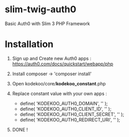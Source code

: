 # slim-twig-auth0
Basic Auth0 with Slim 3 PHP Framework

# Installation
1. Sign up and Create new Auth0 apps : https://auth0.com/docs/quickstart/webapp/php

2. Install composer -> 'composer install'

3. Open kodekoo/core/__kodekoo_constant__.php

4. Replace constant value with your own apps :

	- define( 'KODEKOO_AUTH0_DOMAIN', '' );
	- define( 'KODEKOO_AUTH0_CLIENT_ID', '' );
	- define( 'KODEKOO_AUTH0_CLIENT_SECRET', '' );
	- define( 'KODEKOO_AUTH0_REDIRECT_URI', '' ); 

5. DONE !
